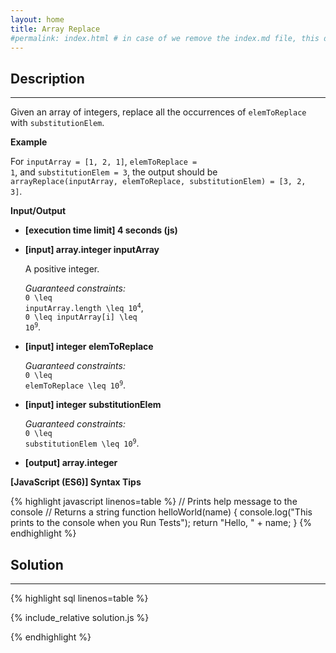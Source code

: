 ```yaml
---
layout: home
title: Array Replace
#permalink: index.html # in case of we remove the index.md file, this doc will be the index page
---
```


<div class="row">
<div class="columnStmt" markdown="1">

## Description

---

Given an array of integers, replace all the occurrences of <code>elemToReplace</code> with <code>substitutionElem</code>.

**Example**

For <code>inputArray = [1, 2, 1]</code>, <code>elemToReplace = 1</code>, and <code>substitutionElem = 3</code>, the output should be
<code>arrayReplace(inputArray, elemToReplace, substitutionElem) = [3, 2, 3]</code>.

**Input/Output**

- **[execution time limit] 4 seconds (js)**

- **[input] array.integer inputArray**

  A positive integer.

  _Guaranteed constraints:_<br>
  <code type='math/tex'>0 \leq inputArray.length \leq 10<sup>4</sup></code>,<br>
  <code type='math/tex'>0 \leq inputArray[i] \leq 10<sup>9</sup></code>.

- **[input] integer elemToReplace**

  _Guaranteed constraints:_<br>
  <code type='math/tex'>0 \leq elemToReplace \leq 10<sup>9</sup></code>.

- **[input] integer substitutionElem**

  _Guaranteed constraints:_<br>
  <code type='math/tex'>0 \leq substitutionElem \leq 10<sup>9</sup></code>.

- **[output] array.integer**

**[JavaScript (ES6)] Syntax Tips**

{% highlight javascript linenos=table %}
// Prints help message to the console
// Returns a string
function helloWorld(name) {
console.log("This prints to the console when you Run Tests");
return "Hello, " + name;
}
{% endhighlight %}

</div>
<div class="columnSol" markdown="1">

## Solution

---

{% highlight sql linenos=table %}

{% include_relative solution.js %}

{% endhighlight %}

</div>
</div>
